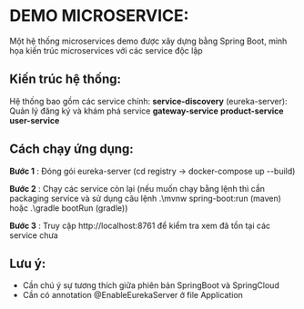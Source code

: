 # DEMO MICROSERVICE:

Một hệ thống microservices demo được xây dựng bằng Spring Boot, minh họa kiến trúc microservices với các service độc lập

## Kiến trúc hệ thống:

Hệ thống bao gồm các service chính:
**service-discovery** (eureka-server): Quản lý đăng ký và khám phá service
**gateway-service** 
**product-service**
**user-service**

## Cách chạy ứng dụng:

**Bước 1** : Đóng gói eureka-server (cd registry -> docker-compose up --build)

**Bước 2** : Chạy các service còn lại (nếu muốn chạy bằng lệnh thì cần packaging service và sử dụng câu lệnh .\mvnw spring-boot:run (maven) hoặc .\gradle bootRun (gradle))

**Bước 3** : Truy cập http://localhost:8761 để kiểm tra xem đã tồn tại các service chưa

## Lưu ý:

-  Cần chú ý sự tương thích giữa phiên bản SpringBoot và SpringCloud
-  Cần có annotation @EnableEurekaServer ở file Application
